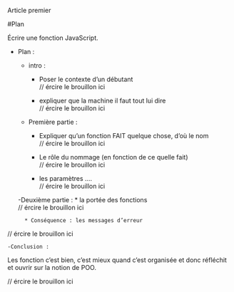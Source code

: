 Article premier

#Plan

Écrire une fonction JavaScript.


- Plan :
	- intro :
		* Poser le contexte d’un débutant   
// ércire le brouillon ici

		* expliquer que la machine il faut tout lui dire   
// ércire le brouillon ici

	- Première partie :

		* Expliquer qu’un fonction FAIT quelque chose, d’où le nom   
// ércire le brouillon ici

		* Le rôle du nommage (en fonction de ce quelle fait)   
// ércire le brouillon ici

		* les paramètres ….   
// ércire le brouillon ici


	-Deuxième partie :
		* la portée des fonctions   
// ércire le brouillon ici

		* Conséquence : les messages d’erreur   
// ércire le brouillon ici

	-Conclusion :
Les fonction c’est bien, c’est mieux quand c’est organisée et donc réfléchit et ouvrir sur la notion de POO.

// ércire le brouillon ici



